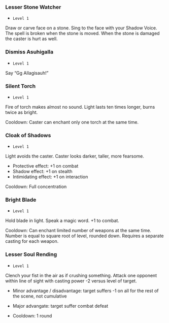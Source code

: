 ### Lesser Stone Watcher

- `Level 1`

Draw or carve face on a stone. Sing to the face with your Shadow Voice. The spell is broken when the stone is moved. When the stone is damaged the caster is hurt as well.

### Dismiss Asuhigalla

- `Level 1`

Say “Gg Allagisauh!”

### Silent Torch

- `Level 1`

Fire of torch makes almost no sound. Light lasts ten times longer, burns twice as bright.

Cooldown: Caster can enchant only one torch at the same time.

### Cloak of Shadows

- `Level 1`

Light avoids the caster. Caster looks darker, taller, more fearsome.

- Protective effect: +1 on combat
- Shadow effect: +1 on stealth
- Intimidating effect: +1 on interaction

Cooldown: Full concentration

### Bright Blade

- `Level 1`

Hold blade in light. Speak a magic word. +1 to combat.

Cooldown: Can enchant limited number of weapons at the same time. Number is equal to square root of level, rounded down. Requires a separate casting for each weapon.

### Lesser Soul Rending

- `Level 1`

Clench your fist in the air as if crushing something. Attack one opponent within line of sight with casting power -2 versus level of target.

- Minor advantage / disadvantage: target suffers -1 on all for the rest of the scene, not cumulative
- Major advangate: target suffer combat defeat

- Cooldown: 1 round
